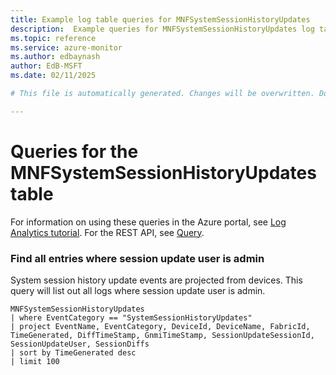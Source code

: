 ```yaml
---
title: Example log table queries for MNFSystemSessionHistoryUpdates
description:  Example queries for MNFSystemSessionHistoryUpdates log table
ms.topic: reference
ms.service: azure-monitor
ms.author: edbaynash
author: EdB-MSFT
ms.date: 02/11/2025

# This file is automatically generated. Changes will be overwritten. Do not change this file directly. 

---
```


# Queries for the MNFSystemSessionHistoryUpdates table

For information on using these queries in the Azure portal, see [Log Analytics tutorial](/azure/azure-monitor/logs/log-analytics-tutorial). For the REST API, see [Query](/rest/api/loganalytics/query).


### Find all entries where session update user is admin  


System session history update events are projected from devices. This query will list out all logs where session update user is admin.  

```query
MNFSystemSessionHistoryUpdates
| where EventCategory == "SystemSessionHistoryUpdates"
| project EventName, EventCategory, DeviceId, DeviceName, FabricId, TimeGenerated, DiffTimeStamp, GnmiTimeStamp, SessionUpdateSessionId, SessionUpdateUser, SessionDiffs
| sort by TimeGenerated desc
| limit 100
```

